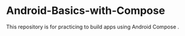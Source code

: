 # Android-Basics-with-Compose
This repository is for practicing to build apps using Android Compose .
